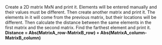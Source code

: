 Create a 2D matrix MxN and print it. Elements will be entered manually and their values must be different. Then create another matrix and print it. The elements in it will come from the previous matrix, but their locations will be different. Then calculate the distance between the same elements in the first matrix and the second matrix. Find the farthest element and print it. **Distance = Abs(MatrixA_row-MatrixB_row) + Abs(MatrixA_column-MatrixB_column)**
